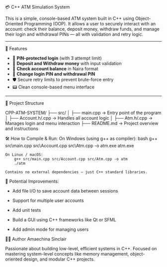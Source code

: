 💳 C++ ATM Simulation System

This is a simple, console-based ATM system built in C++ using Object-Oriented Programming (OOP). It allows a user to securely interact with an account: check their balance, deposit money, withdraw funds, and manage their login and withdrawal PINs — all with validation and retry logic.

---

🎯 Features

- 🔐 **PIN-protected login** (with 3 attempt limit)
- 💸 **Deposit and Withdraw money** with input validation
- 🧾 **Check account balance** in Naira format
- 🔁 **Change login PIN and withdrawal PIN**
- 🛡️ Secure retry limits to prevent brute-force entry
- 📟 Clean console-based menu interface

---

🧱 Project Structure

 
CPP-ATM-SYSTEM/
├── src/
│ ├── main.cpp → Entry point of the program
│ ├── Account.h/.cpp → Handles all account logic
│ ├── Atm.h/.cpp → Manages login and menu interaction
├── README.md → Project overview and instructions


🛠️ How to Compile & Run:
    On Windows (using g++ as compiler):
   bash
        g++ src\main.cpp src\Account.cpp src\Atm.cpp -o atm.exe
        atm.exe

    On Linux / macOS:
        g++ src/main.cpp src/Account.cpp src/Atm.cpp -o atm
        ./atm

    Contains no external dependencies — just C++ standard libraries.



   🚀 Potential Improvements:
- Add file I/O to save account data between sessions

- Support for multiple user accounts

- Add unit tests

- Build a GUI using C++ frameworks like Qt or SFML

- Add admin mode for managing users


👨‍💻 Author
Amaechina Sinclair

Passionate about building low-level, efficient systems in C++.
Focused on mastering system-level concepts like memory management, object-oriented design, and modular C++ projects.